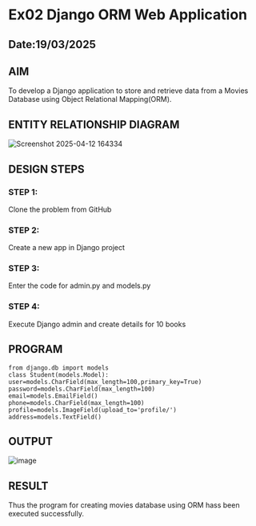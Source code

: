 # Ex02 Django ORM Web Application
## Date:19/03/2025

## AIM
To develop a Django application to store and retrieve data from a Movies Database using Object Relational Mapping(ORM).

## ENTITY RELATIONSHIP DIAGRAM

![Screenshot 2025-04-12 164334](https://github.com/user-attachments/assets/e99daa80-c5ea-4aa9-a661-095c14da316d)




## DESIGN STEPS

### STEP 1:
Clone the problem from GitHub

### STEP 2:
Create a new app in Django project

### STEP 3:
Enter the code for admin.py and models.py

### STEP 4:
Execute Django admin and create details for 10 books

## PROGRAM
~~~
from django.db import models
class Student(models.Model):
user=models.CharField(max_length=100,primary_key=True)
password=models.CharField(max_length=100)
email=models.EmailField()
phone=models.CharField(max_length=100)
profile=models.ImageField(upload_to='profile/')
address=models.TextField()

~~~
## OUTPUT
![image](https://github.com/user-attachments/assets/84ab084d-27c7-40c4-843b-8bc6406238ed)

## RESULT
Thus the program for creating movies database using ORM hass been executed successfully.
